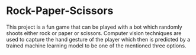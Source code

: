 # Rock-Paper-Scissors
This project is a fun game that can be played with a bot which randomly shoots either rock or paper or scissors. Computer vision techniques are used to capture the hand gesture of the player which then is predicted by a trained machine learning model to be one of the mentioned three options.
